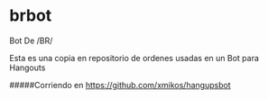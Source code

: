 # brbot
Bot De /BR/

Esta es una copia en repositorio de ordenes usadas en un Bot para Hangouts

#####Corriendo en
https://github.com/xmikos/hangupsbot
